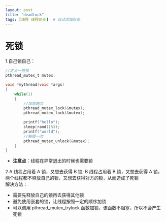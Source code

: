 ```yaml
---
layout: post
title: "deadlock"
tags: [线程 线程同步]  # 自动添加标签
---
```


# 死锁

1.自己锁自己：

```c
//定义一把锁
pthread_mutex_t mutex;

void *mythread(void *args)
{
    while(1)
    {
        //加锁两次
        pthread_mutex_lock(&mutex);
        pthread_mutex_lock(&mutex);

        printf("hello");
        sleep(rand()%3);
        printf("world");
        //解锁一次
        pthread_mutex_unlock(&mutex);
    }
}
```

- **注意点**：线程在异常退出的时候也需要锁

2.A 线程占用着 A 锁，又想去获得 B 锁; B 线程占用着 B 锁，又想去获得 A 锁，两个线程都不释放自己的锁，又想去获得对方的锁，从而造成了死锁  
解决方法：

- 需要先释放自己的锁再去获得其他锁
- 避免使用嵌套的锁，让线程按照一定的顺序加锁
- 可以调用 pthread_mutex_trylock 函数加锁，该函数不阻塞，所以不会产生死锁
